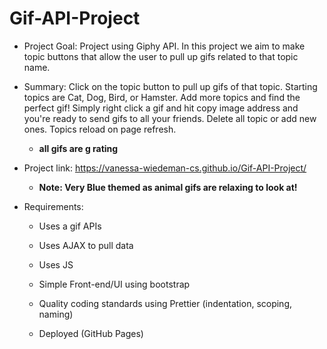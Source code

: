 # Gif-API-Project     

- Project Goal: Project using Giphy API. In this project we aim to make topic buttons that allow the user to pull up gifs related to that topic name. 

- Summary: Click on the topic button to pull up gifs of that topic. Starting topics are Cat, Dog, Bird, or Hamster. Add more topics and find the perfect gif! Simply right click a gif and hit copy image address and you're ready to send gifs to all your friends. Delete all topic or add new ones. Topics reload on page refresh. 
  - **all gifs are g rating**
  
 - Project link: https://vanessa-wiedeman-cs.github.io/Gif-API-Project/
    - **Note: Very Blue themed as animal gifs are relaxing to look at!**

- Requirements: 

  - Uses a gif APIs 

  - Uses AJAX to pull data 

  - Uses JS

  - Simple Front-end/UI using bootstrap

  - Quality coding standards using Prettier (indentation, scoping, naming)

  - Deployed (GitHub Pages)
    
  
  
  
